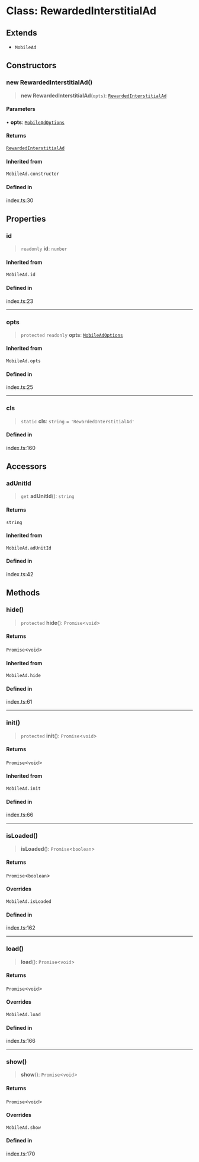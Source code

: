 # Class: RewardedInterstitialAd

## Extends

- `MobileAd`

## Constructors

### new RewardedInterstitialAd()

> **new RewardedInterstitialAd**(`opts`): [`RewardedInterstitialAd`](RewardedInterstitialAd.md)

#### Parameters

• **opts**: [`MobileAdOptions`](../type-aliases/MobileAdOptions.md)

#### Returns

[`RewardedInterstitialAd`](RewardedInterstitialAd.md)

#### Inherited from

`MobileAd.constructor`

#### Defined in

index.ts:30

## Properties

### id

> `readonly` **id**: `number`

#### Inherited from

`MobileAd.id`

#### Defined in

index.ts:23

***

### opts

> `protected` `readonly` **opts**: [`MobileAdOptions`](../type-aliases/MobileAdOptions.md)

#### Inherited from

`MobileAd.opts`

#### Defined in

index.ts:25

***

### cls

> `static` **cls**: `string` = `'RewardedInterstitialAd'`

#### Defined in

index.ts:160

## Accessors

### adUnitId

> `get` **adUnitId**(): `string`

#### Returns

`string`

#### Inherited from

`MobileAd.adUnitId`

#### Defined in

index.ts:42

## Methods

### hide()

> `protected` **hide**(): `Promise`\<`void`\>

#### Returns

`Promise`\<`void`\>

#### Inherited from

`MobileAd.hide`

#### Defined in

index.ts:61

***

### init()

> `protected` **init**(): `Promise`\<`void`\>

#### Returns

`Promise`\<`void`\>

#### Inherited from

`MobileAd.init`

#### Defined in

index.ts:66

***

### isLoaded()

> **isLoaded**(): `Promise`\<`boolean`\>

#### Returns

`Promise`\<`boolean`\>

#### Overrides

`MobileAd.isLoaded`

#### Defined in

index.ts:162

***

### load()

> **load**(): `Promise`\<`void`\>

#### Returns

`Promise`\<`void`\>

#### Overrides

`MobileAd.load`

#### Defined in

index.ts:166

***

### show()

> **show**(): `Promise`\<`void`\>

#### Returns

`Promise`\<`void`\>

#### Overrides

`MobileAd.show`

#### Defined in

index.ts:170
